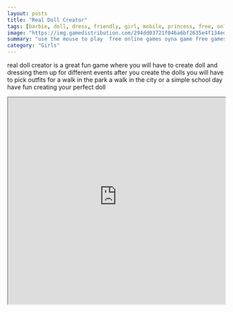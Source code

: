 ```yaml
---
layout: posts
title: "Real Doll Creator"
tags: [barbie, doll, dress, friendly, girl, mobile, princess, free, online, games, oyna, game, free, games, play, play, games]
image: "https://img.gamedistribution.com/294dd03721f046a6bf2635e4f134ed71.jpg"
summary: "use the mouse to play  free online games oyna game free games play play games"
category: "Girls"
---
```


real doll creator is a great fun game where you will have to create doll and dressing them up for different events after you create the dolls you will have to pick outfits for a walk in the park a walk in the city or a simple school day have fun creating your perfect doll

<iframe width="100%" height="480px;" src="https://html5.gamedistribution.com/294dd03721f046a6bf2635e4f134ed71/"></iframe>